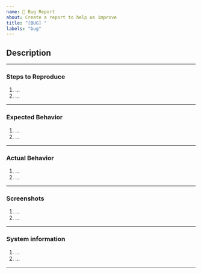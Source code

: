 ```yaml
---
name: 🐞 Bug Report
about: Create a report to help us improve
title: "[BUG] "
labels: "bug"
---
```


## Description

---

### Steps to Reproduce

1. ...
2. ...

---

### Expected Behavior

1. ...
2. ...

---

### Actual Behavior

1. ...
2. ...

---

### Screenshots

1. ...
2. ...

---

### System information

1. ...
2. ...

---
